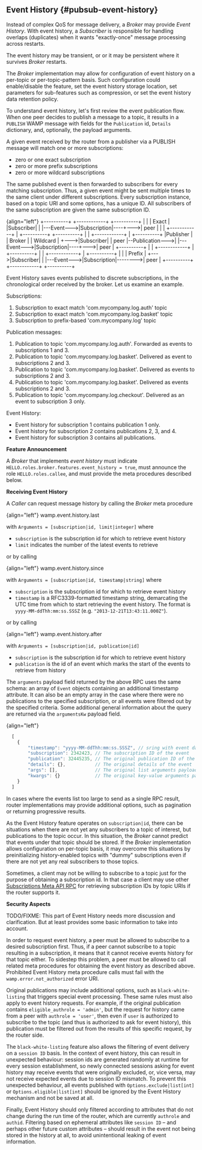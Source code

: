 ## Event History {#pubsub-event-history}

Instead of complex QoS for message delivery, a *Broker* may provide *Event History*. With event history, a *Subscriber* is 
responsible for handling overlaps (duplicates) when it wants "exactly-once" message processing across restarts.

The event history may be transient, or or it may be persistent where it survives *Broker* restarts.

The *Broker* implementation may allow for configuration of event history on a per-topic or per-topic-pattern
basis. Such configuration could enable/disable the feature, set the event history storage location,
set parameters for sub-features such as compression, or set the event history data retention policy.

To understand event history, let's first review the event publication flow. When one peer decides to publish
a message to a topic, it results in a `PUBLISH` WAMP message with fields for the `Publication` id, `Details` dictionary, and, optionally, the payload arguments.

A given event received by the router from a publisher via a PUBLISH message will match one or more 
subscriptions:

* zero or one exact subscription
* zero or more prefix subscriptions
* zero or more wildcard subscriptions

The same published event is then forwarded to subscribers for every matching subscription.
Thus, a given event might be sent multiple times to the same client under different subscriptions.
Every subscription instance, based on a topic URI and some options, has a unique ID. All
subscribers of the same subscription are given the same subscription ID.

{align="left"}
                                +----------+            +------------+         +----------+
                                |          |            |   Exact    |         |Subscriber|
                                |          |---Event--->|Subscription|----+--->|   peer   |
                                |          |            +------------+    |    +----------+
   +----------+                 |          |            +------------+    |    +----------+
   |Publisher |                 |  Broker  |            |  Wildcard  |    +--->|Subscriber|
   |   peer   |--Publication--->|          |---Event--->|Subscription|----+--->|   peer   |
   +----------+                 |          |            +------------+    |    +----------+
                                |          |            +------------+    |    +----------+
                                |          |            |   Prefix   |    +--->|Subscriber|
                                |          |---Event--->|Subscription|-------->|   peer   |
                                +----------+            +------------+         +----------+

Event History saves events published to discrete subscriptions, in the chronological order received by the broker.
Let us examine an example.

Subscriptions:

1. Subscription to exact match 'com.mycompany.log.auth' topic
2. Subscription to exact match 'com.mycompany.log.basket' topic
3. Subscription to prefix-based 'com.mycompany.log' topic

Publication messages:

1. Publication to topic 'com.mycompany.log.auth'. Forwarded as events to subscriptions 1 and 3.
2. Publication to topic 'com.mycompany.log.basket'. Delivered as event to subscriptions 2 and 3.
3. Publication to topic 'com.mycompany.log.basket'. Delivered as events to subscriptions 2 and 3.
4. Publication to topic 'com.mycompany.log.basket'. Delivered as events subscriptions 2 and 3.
5. Publication to topic 'com.mycompany.log.checkout'. Delivered as an event to subscription 3 only.

Event History:

* Event history for subscription 1 contains publication 1 only.
* Event history for subscription 2 contains publications 2, 3, and 4.
* Event history for subscription 3 contains all publications.

**Feature Announcement**

A *Broker* that implements *event history* must indicate 
`HELLO.roles.broker.features.event_history = true`, must announce the role `HELLO.roles.callee`, 
and must provide the meta procedures described below.

**Receiving Event History**

A *Caller* can request message history by calling the *Broker* meta procedure

{align="left"}
        wamp.event.history.last

with `Arguments = [subscription|id, limit|integer]` where

* `subscription` is the subscription id for which to retrieve event history
* `limit` indicates the number of the latest events to retrieve

or by calling

{align="left"}
        wamp.event.history.since

with `Arguments = [subscription|id, timestamp|string]` where

* `subscription` is the subscription id for which to retrieve event history
* `timestamp` is a RFC3339-formatted timestamp string, demarcating the UTC time from which to start retrieving the event history. The format is `yyyy-MM-ddThh:mm:ss.SSSZ` (e.g. `"2013-12-21T13:43:11.000Z"`).

or by calling

{align="left"}
        wamp.event.history.after

with `Arguments = [subscription|id, publication|id]`

* `subscription` is the subscription id for which to retrieve event history
* `publication` is the id of an event which marks the start of the events to retrieve from history

The `arguments` payload field returned by the above RPC uses the same schema: an array of `Event` objects containing an additional 
timestamp attribute. It can also be an empty array in the case where there were no publications to the specified subscription, or all 
events were filtered out by the specified criteria. Some additional general information about the query are returned via the `argumentsKw` payload field.

{align="left"}
```javascript
  [
    {
        "timestamp": "yyyy-MM-ddThh:mm:ss.SSSZ", // sring with event date/time in RFC3339 format
        "subscription": 2342423, // The subscription ID of the event
        "publication": 32445235, // The original publication ID of the event
        "details": {},           // The original details of the event
        "args": [],              // The original list arguments payload of the event. May be ommited
        "kwargs": {}             // The original key-value arguments payload of the event. May be ommited
    }
  ]
```

In cases where the events list too large to send as a single RPC result, router implementations
may provide additional options, such as pagination or returning progressive results.

As the Event History feature operates on `subscription|id`, there can be situations when there are not yet any subscribers to a topic
of interest, but publications to the topic occur. In this situation, the *Broker* cannot predict that events under that topic should be stored.
If the *Broker* implementation allows configuration on per-topic basis, it may overcome this situations by 
preinitializing history-enabled topics with "dummy" subscriptions even if there are not yet any real subscribers to those topics.

Sometimes, a client may not be willing to subscribe to a topic just for the purpose of obtaining a subscription id. In that case
a client may use other [Subscriptions Meta API RPC](#name-procedures-3) for retrieving subscription IDs by topic URIs
if the router supports it.

**Security Aspects**

TODO/FIXME: This part of Event History needs more discussion and clarification.
But at least provides some basic information to take into account.

In order to request event history, a peer must be allowed to subscribe to a desired subscription first. Thus, if a peer
cannot subscribe to a topic resulting in a subscription, it means that it cannot receive events history for that topic either. 
To sidestep this problem, a peer must be allowed to call related meta procedures for obtaining the event history as described above.
Prohibited Event History meta procedure calls must fail with the `wamp.error.not_authorized` error URI.

Original publications may include additional options, such as `black-white-listing` that triggers special event 
processing. These same rules must also apply to event history requests. For example, if the original publication contains 
`eligible_authrole = 'admin'`, but the request for history came from a peer with `authrole = 'user'`, then even if 
`user` is authorized to subscribe to the topic (and thus is authorized to ask for event history), this publication 
must be filtered out from the results of this specific request, by the router side.

The `black-white-listing` feature also allows the filtering of event delivery on a `session ID` basis. In the context of
event history, this can result in unexpected behaviour: session ids are generated randomly at runtime for every
session establishment, so newly connected sessions asking for event history may receive events that were originally excluded,
or, vice versa, may not receive expected events due to session ID mismatch. To prevent this unexpected behaviour,
all events published with `Options.exclude|list[int]` or `Options.eligible|list[int]` should be ignored by the Event
History mechanism and not be saved at all.

Finally, Event History should only filtered according to attributes that do not change during the run time of the router, which are currently `authrole` and `authid`.
Filtering based on ephemeral attributes like `session ID` – and perhaps other future custom attributes – should result in the event not being stored in the history at all, to avoid unintentional leaking of event information.

